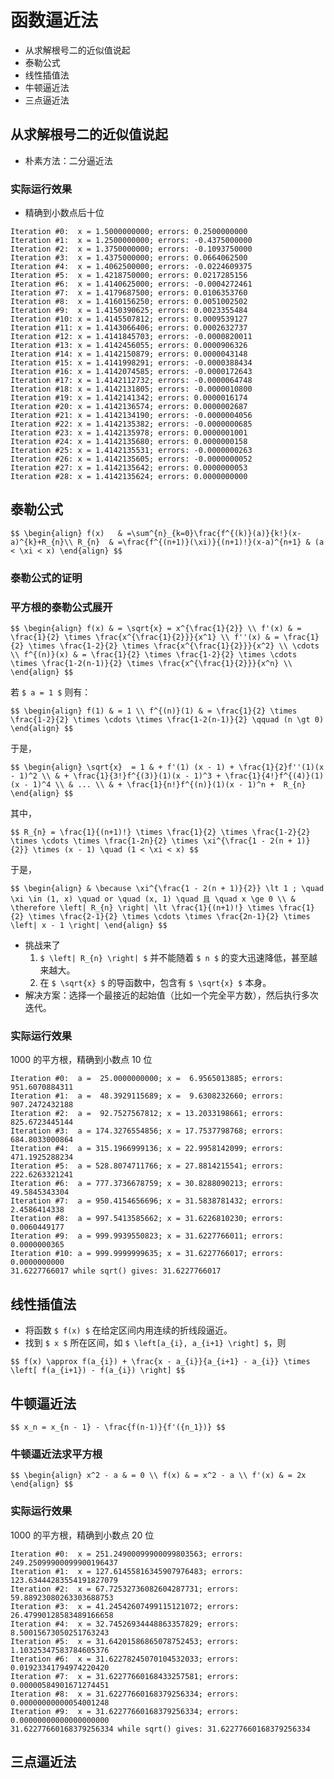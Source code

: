 # 函数逼近法

- 从求解根号二的近似值说起
- 泰勒公式
- 线性插值法
- 牛顿逼近法
- 三点逼近法

		
## 从求解根号二的近似值说起

- 朴素方法：二分逼近法

	
### 实际运行效果

- 精确到小数点后十位

```
Iteration #0:  x = 1.5000000000; errors: 0.2500000000
Iteration #1:  x = 1.2500000000; errors: -0.4375000000
Iteration #2:  x = 1.3750000000; errors: -0.1093750000
Iteration #3:  x = 1.4375000000; errors: 0.0664062500
Iteration #4:  x = 1.4062500000; errors: -0.0224609375
Iteration #5:  x = 1.4218750000; errors: 0.0217285156
Iteration #6:  x = 1.4140625000; errors: -0.0004272461
Iteration #7:  x = 1.4179687500; errors: 0.0106353760
Iteration #8:  x = 1.4160156250; errors: 0.0051002502
Iteration #9:  x = 1.4150390625; errors: 0.0023355484
Iteration #10: x = 1.4145507812; errors: 0.0009539127
Iteration #11: x = 1.4143066406; errors: 0.0002632737
Iteration #12: x = 1.4141845703; errors: -0.0000820011
Iteration #13: x = 1.4142456055; errors: 0.0000906326
Iteration #14: x = 1.4142150879; errors: 0.0000043148
Iteration #15: x = 1.4141998291; errors: -0.0000388434
Iteration #16: x = 1.4142074585; errors: -0.0000172643
Iteration #17: x = 1.4142112732; errors: -0.0000064748
Iteration #18: x = 1.4142131805; errors: -0.0000010800
Iteration #19: x = 1.4142141342; errors: 0.0000016174
Iteration #20: x = 1.4142136574; errors: 0.0000002687
Iteration #21: x = 1.4142134190; errors: -0.0000004056
Iteration #22: x = 1.4142135382; errors: -0.0000000685
Iteration #23: x = 1.4142135978; errors: 0.0000001001
Iteration #24: x = 1.4142135680; errors: 0.0000000158
Iteration #25: x = 1.4142135531; errors: -0.0000000263
Iteration #26: x = 1.4142135605; errors: -0.0000000052
Iteration #27: x = 1.4142135642; errors: 0.0000000053
Iteration #28: x = 1.4142135624; errors: 0.0000000000
```

		
## 泰勒公式

`$$
\begin{align}
    f(x)   & =\sum^{n}_{k=0}\frac{f^{(k)}(a)}{k!}(x-a)^{k}+R_{n}\\
    R_{n}  & =\frac{f^{(n+1)}(\xi)}{(n+1)!}(x-a)^{n+1} & (a < \xi < x)
\end{align}
$$`

	
### 泰勒公式的证明

	
### 平方根的泰勒公式展开

`$$
\begin{align}
  f(x) & = \sqrt{x} = x^{\frac{1}{2}} \\
  f'(x) & = \frac{1}{2} \times \frac{x^{\frac{1}{2}}}{x^1} \\
  f''(x) & = \frac{1}{2} \times \frac{1-2}{2} \times \frac{x^{\frac{1}{2}}}{x^2} \\
  \cdots \\
  f^{(n)}(x) & = \frac{1}{2} \times \frac{1-2}{2} \times \cdots \times \frac{1-2(n-1)}{2} \times \frac{x^{\frac{1}{2}}}{x^n} \\
\end{align}
$$`

若 `$ a = 1 $` 则有：

`$$
\begin{align}
  f(1) & = 1 \\
  f^{(n)}(1) & = \frac{1}{2} \times \frac{1-2}{2} \times \cdots \times \frac{1-2(n-1)}{2} \qquad (n \gt 0)
\end{align}
$$`


	
于是，

`$$
\begin{align}
    \sqrt{x}  = 1 & + f'(1) (x - 1) + \frac{1}{2}f''(1)(x - 1)^2 \\
                  & + \frac{1}{3!}f^{(3)}(1)(x - 1)^3 + \frac{1}{4!}f^{(4)}(1)(x - 1)^4 \\
                  & ... \\
                  & + \frac{1}{n!}f^{(n)}(1)(x - 1)^n +  R_{n}
\end{align}
$$`

其中，

`$$
    R_{n} = \frac{1}{(n+1)!} \times \frac{1}{2} \times \frac{1-2}{2} \times \cdots \times \frac{1-2n}{2} \times \xi^{\frac{1 - 2(n + 1)}{2}} \times (x - 1) \quad (1 < \xi < x)
$$`

	
于是，

`$$
\begin{align}
   & \because \xi^{\frac{1 - 2(n + 1)}{2}} \lt 1 ; \quad \xi \in (1, x) \quad or \quad (x, 1) \quad 且 \quad x \ge 0 \\
   & \therefore \left| R_{n} \right| \lt \frac{1}{(n+1)!} \times \frac{1}{2} \times \frac{2-1}{2} \times \cdots \times \frac{2n-1}{2} \times \left| x - 1 \right|
\end{align}
$$`

- 挑战来了
   1. `$ \left| R_{n} \right| $` 并不能随着 `$ n $` 的变大迅速降低，甚至越来越大。
   1. 在 `$ \sqrt{x} $` 的导函数中，包含有 `$ \sqrt{x} $` 本身。
- 解决方案：选择一个最接近的起始值（比如一个完全平方数），然后执行多次迭代。

	
### 实际运行效果

1000 的平方根，精确到小数点 10 位

```
Iteration #0:  a =  25.0000000000; x =  6.9565013885; errors: 951.6070884311
Iteration #1:  a =  48.3929115689; x =  9.6308232660; errors: 907.2472432188
Iteration #2:  a =  92.7527567812; x = 13.2033198661; errors: 825.6723445144
Iteration #3:  a = 174.3276554856; x = 17.7537798768; errors: 684.8033000864
Iteration #4:  a = 315.1966999136; x = 22.9958142099; errors: 471.1925288234
Iteration #5:  a = 528.8074711766; x = 27.8814215541; errors: 222.6263321241
Iteration #6:  a = 777.3736678759; x = 30.8288090213; errors: 49.5845343304
Iteration #7:  a = 950.4154656696; x = 31.5838781432; errors: 2.4586414338
Iteration #8:  a = 997.5413585662; x = 31.6226810230; errors: 0.0060449177
Iteration #9:  a = 999.9939550823; x = 31.6227766011; errors: 0.0000000365
Iteration #10: a = 999.9999999635; x = 31.6227766017; errors: 0.0000000000
31.6227766017 while sqrt() gives: 31.6227766017
```

		
## 线性插值法

- 将函数 `$ f(x) $` 在给定区间内用连续的折线段逼近。
- 找到 `$ x $` 所在区间，如 `$ \left[a_{i}, a_{i+1} \right] $`，则

`$$
   f(x) \approx f(a_{i}) + \frac{x - a_{i}}{a_{i+1} - a_{i}} \times \left[ f(a_{i+1}) - f(a_{i}) \right]
$$`

		
## 牛顿逼近法

`$$
   x_n = x_{n - 1} - \frac{f(n-1)}{f'({n_1})}
$$`

	
### 牛顿逼近法求平方根

`$$
\begin{align}
   x^2 - a & = 0 \\
   f(x) & = x^2 - a \\
   f'(x) & = 2x
\end{align}
$$`

	
### 实际运行效果

1000 的平方根，精确到小数点 20 位

```
Iteration #0:  x = 251.24900099900099803563; errors: 249.25099900099900196437
Iteration #1:  x = 127.61455816345907976483; errors: 123.63444283554191827079
Iteration #2:  x = 67.72532736082604287731; errors: 59.88923080263303688753
Iteration #3:  x = 41.24542607499115121072; errors: 26.47990128583489166658
Iteration #4:  x = 32.74526934448863357829; errors: 8.50015673050251763243
Iteration #5:  x = 31.64201586865078752453; errors: 1.10325347583784605376
Iteration #6:  x = 31.62278245070104532033; errors: 0.01923341794974220420
Iteration #7:  x = 31.62277660168433257581; errors: 0.00000584901671274451
Iteration #8:  x = 31.62277660168379256334; errors: 0.00000000000054001248
Iteration #9:  x = 31.62277660168379256334; errors: 0.00000000000000000000
31.62277660168379256334 while sqrt() gives: 31.62277660168379256334
```


		
## 三点逼近法

